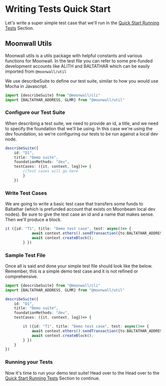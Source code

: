 # Writing Tests Quick Start 

Let's write a super simple test case that we'll run in the 
[Quick Start Running Tests](/guide/test/quick-start) Section. 

## Moonwall Utils

Moonwall utils is a utils package with helpful constants and various functions for Moonwall. In the test file you can refer to some pre-funded development accounts like ALITH and BALTATHAR which can be easily imported from ```@moonwall/util```

We use describeSuite to define our test suite, similar to how you would use Mocha in Javascript. 

```typescript
import {describeSuite} from "@moonwall/cli"
import {BALTATHAR_ADDRESS, GLMR} from "@moonwall/util"
```


### Configure our Test Suite

When describing a test suite, we need to provide an id, a title, and we need to specify the foundation that we'll be using. In this case we're using the dev foundation, so we're configuring our tests to be run against a local dev node.

```typescript
describeSuite({
	id: "D1",
	title: "Demo suite",
	foundationMethods: "dev",
	testCases: ({it, context, log})=> {
		//Test cases will go here
		}
	})
```

### Write Test Cases

We are going to write a basic test case that transfers some funds to Baltathar (which is prefunded account that exists on Moonbeam local dev nodes). Be sure to give the test case an id and a name that makes sense. Then we'll produce a block. 

```typescript
it ({id: "T1", title: "Demo test case", test: async()=> {
			await context.ethers().sendTransaction({to:BALTATHAR_ADDRESS, value: 10n * GLMR });
			await context.createBlock();
		} })
``` 

### Sample Test File

Once all is said and done your simple test file should look like the below. Remember, this is a simple demo test case and it is not refined or comprehensive. 

```typescript
import {describeSuite} from "@moonwall/cli"
import {BALTATHAR_ADDRESS, GLMR} from "@moonwall/util"

describeSuite({
	id: "D1",
	title: "Demo suite",
	foundationMethods: "dev",
	testCases: ({it, context, log})=> {

		it ({id: "T1", title: "Demo test case", test: async()=> {
			await context.ethers().sendTransaction({to:BALTATHAR_ADDRESS, value: 10n * GLMR });
			await context.createBlock();
		} })
	}
})
```


### Running your Tests

Now it's time to run your demo test suite! Head over to the Head over to the [Quick Start Running Tests](/guide/test/quick-start) Section to continue.